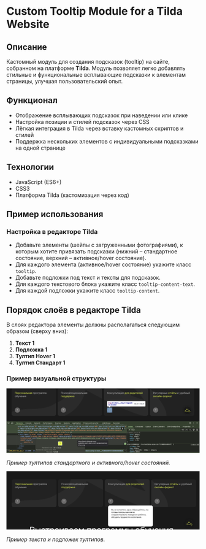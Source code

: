 # Custom Tooltip Module for a Tilda Website

## Описание
Кастомный модуль для создания подсказок (tooltip) на сайте, собранном на платформе **Tilda**. Модуль позволяет легко добавлять стильные и функциональные всплывающие подсказки к элементам страницы, улучшая пользовательский опыт.

## Функционал
- Отображение всплывающих подсказок при наведении или клике
- Настройка позиции и стилей подсказок через CSS
- Лёгкая интеграция в Tilda через вставку кастомных скриптов и стилей
- Поддержка нескольких элементов с индивидуальными подсказками на одной странице

## Технологии
- JavaScript (ES6+)
- CSS3
- Платформа Tilda (кастомизация через код)

## Пример использования

### Настройка в редакторе Tilda

- Добавьте элементы (шейпы с загруженными фотографиями), к которым хотите привязать подсказки (нижний – стандартное состояние, верхний – активное/hover состояние).
- Для каждого элемента (активное/hover состояние) укажите класс `tooltip`.
- Добавьте подложки под текст и тексты для подсказок.
- Для каждого текстового блока укажите класс `tooltip-content-text`.
- Для каждой подложки укажите класс `tooltip-content`.

## Порядок слоёв в редакторе Tilda

В слоях редактора элементы должны располагаться следующим образом (сверху вниз):

1. **Текст 1**
2. **Подложка 1**
3. **Тултип Hover 1**
4. **Тултип Стандарт 1**

### Пример визуальной структуры

![Скриншот 1 — пример тултипов стандартного и активного/hover состояний](./screenshots/1.png)

*Пример тултипов стандартного и активного/hover состояний.*

![Скриншот 2 — пример текста и подложек тултипов](./screenshots/2.png)

*Пример текста и подложек тултипов.*

